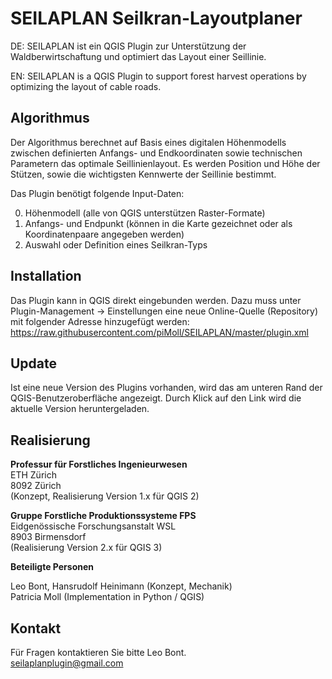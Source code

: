 SEILAPLAN Seilkran-Layoutplaner
===============================

DE: SEILAPLAN ist ein QGIS Plugin zur Unterstützung der Waldberwirtschaftung und optimiert das Layout einer Seillinie. 

EN: SEILAPLAN is a QGIS Plugin to support forest harvest operations by optimizing the layout of cable roads.

Algorithmus
-----------

Der Algorithmus berechnet auf Basis eines digitalen Höhenmodells zwischen definierten Anfangs- und Endkoordinaten sowie technischen Parametern das optimale Seillinienlayout. Es werden Position und Höhe der Stützen, sowie die wichtigsten Kennwerte der Seillinie bestimmt.

Das Plugin benötigt folgende Input-Daten:  

0. Höhenmodell (alle von QGIS unterstützen Raster-Formate)
0. Anfangs- und Endpunkt (können in die Karte gezeichnet oder als Koordinatenpaare angegeben werden)
0. Auswahl oder Definition eines Seilkran-Typs

Installation
------------

Das Plugin kann in QGIS direkt eingebunden werden. Dazu muss unter Plugin-Management -> Einstellungen eine neue Online-Quelle (Repository) mit folgender Adresse hinzugefügt werden:
    https://raw.githubusercontent.com/piMoll/SEILAPLAN/master/plugin.xml


Update
------

Ist eine neue Version des Plugins vorhanden, wird das am unteren Rand der QGIS-Benutzeroberfläche angezeigt. Durch Klick auf den Link wird die aktuelle Version heruntergeladen.


Realisierung
------------

**Professur für Forstliches Ingenieurwesen**  
ETH Zürich  
8092 Zürich  
(Konzept, Realisierung Version 1.x für QGIS 2) 

**Gruppe Forstliche Produktionssysteme FPS**  
Eidgenössische Forschungsanstalt WSL  
8903 Birmensdorf  
(Realisierung Version 2.x für QGIS 3) 

**Beteiligte Personen**

Leo Bont, Hansrudolf Heinimann (Konzept, Mechanik)  
Patricia Moll (Implementation in Python / QGIS) 

Kontakt
-------

Für Fragen kontaktieren Sie bitte Leo Bont.  
seilaplanplugin@gmail.com


